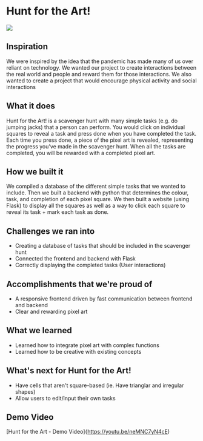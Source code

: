 # Hunt for the Art!
![](https://github.com/ryan-lam/Hunt-for-the-Art/blob/main/static/Huntforart_logo.png)

## Inspiration
We were inspired by the idea that the pandemic has made many of us over reliant on technology. We wanted our project to create interactions between the real world and people and reward them for those interactions. We also wanted to create a project that would encourage physical activity and social interactions

## What it does
Hunt for the Art! is a scavenger hunt with many simple tasks (e.g. do jumping jacks) that a person can perform. You would click on individual squares to reveal a task and press done when you have completed the task. Each time you press done, a piece of the pixel art is revealed, representing the progress you’ve made in the scavenger hunt. When all the tasks are completed, you will be rewarded with a completed pixel art.

## How we built it
We compiled a database of the different simple tasks that we wanted to include. Then we built a backend with python that determines the colour, task, and completion of each pixel square. We then built a website (using Flask) to display all the squares as well as a way to click each square to reveal its task + mark each task as done.

## Challenges we ran into
- Creating a database of tasks that should be included in the scavenger hunt
- Connected the frontend and backend with Flask
- Correctly displaying the completed tasks (User interactions)

## Accomplishments that we're proud of
- A responsive frontend driven by fast communication between frontend and backend
- Clear and rewarding pixel art

## What we learned
- Learned how to integrate pixel art with complex functions
- Learned how to be creative with existing concepts

## What's next for Hunt for the Art!
- Have cells that aren't square-based (ie. Have trianglar and irregular shapes)
- Allow users to edit/input their own tasks

## Demo Video
[Hunt for the Art - Demo Video]{https://youtu.be/neMNC7yN4cE)
